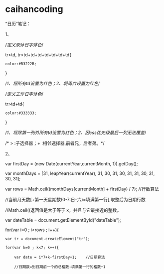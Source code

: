 # caihancoding

“日历”笔记：

1、

/*定义双休日字体色*/

tr>td, tr>td+td+td+td+td+td+td{

    color:#B3222B;

}

/*1、将所有td设置为红色；2、将周六设置为红色*/

/*定义工作日字体色*/

tr>td+td{

    color:#333333;

}

/*1、将除第一列外所有td设置为红色；2、因css优先级最后一列无法覆盖*/

/* > :子选择器；+ :相邻选择器,前者兄，后者弟。*/

2、

var firstDay = (new Date(currentYear,currentMonth, 1)).getDay();

var monthDays = [31, leapYear(currentYear), 31, 30, 31, 30, 31, 31, 30, 31, 30, 31];

var rows =  Math.ceil((monthDays[currentMonth] + firstDay) / 7);   //行数算法

//当前月天数[+第一天星期数(0-7:日-六)=填满第一行],取整后为日期行数

//Math.ceil()返回值是大于等于 x，并且与它最接近的整数。

var dateTable = document.getElementById("dateTable");

for(var i=0 ; i<rows ; i++){

    var tr = document.createElement("tr");
    
    for(var k=0 ; k<7; k++){
    
        var date = i*7+k-firstDay+1;    //日期算法
        
        //日期数=到日期前一个的总格数-填满第一行的格数+1
